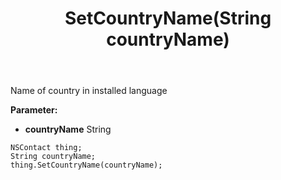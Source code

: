 ﻿---
uid: crmscript_ref_NSContact_SetCountryName
title: SetCountryName(String countryName)
intellisense: NSContact.SetCountryName
keywords: NSContact, GetCountryName
so.topic: reference
---

Name of country in installed language

**Parameter:** 
 - **countryName** String

```crmscript
NSContact thing;
String countryName;
thing.SetCountryName(countryName);
```

